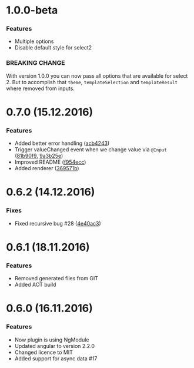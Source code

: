 # 1.0.0-beta

### Features
* Multiple options
* Disable default style for select2

### BREAKING CHANGE
With version 1.0.0 you can now pass all options that are available for select 2. But to accomplish that `theme`, `templateSelection` and `templateResult` where removed from inputs.

# 0.7.0 (15.12.2016)

### Features
* Added better error handling ([acb4243](https://github.com/NejcZdovc/ng2-select2/commit/acb4243))
* Trigger valueChanged event when we change value via `@Input` ([81b90f9](https://github.com/NejcZdovc/ng2-select2/commit/81b90f9), [9a3b25e](https://github.com/NejcZdovc/ng2-select2/commit/9a3b25e))
* Improved README ([f954ecc](https://github.com/NejcZdovc/ng2-select2/commit/f954ecc))
* Added renderer ([369571b](https://github.com/NejcZdovc/ng2-select2/commit/369571b))

# 0.6.2 (14.12.2016)
### Fixes
* Fixed recursive bug #28 ([4e40ac3](https://github.com/NejcZdovc/ng2-select2/commit/4e40ac3))

# 0.6.1 (18.11.2016)

### Features
* Removed generated files from GIT
* Added AOT build

# 0.6.0 (16.11.2016)

### Features
* Now plugin is using NgModule
* Updated angular to version 2.2.0
* Changed licence to MIT
* Added support for async data #17